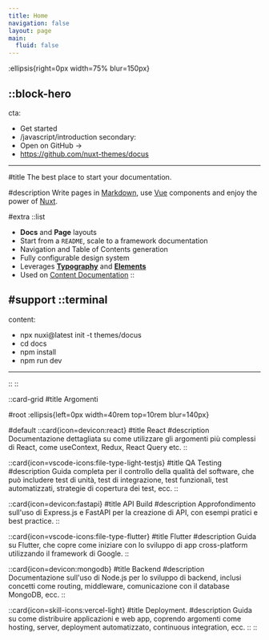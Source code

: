 ```yaml
---
title: Home
navigation: false
layout: page
main:
  fluid: false
---
```


:ellipsis{right=0px width=75% blur=150px}

::block-hero
---
cta:
  - Get started
  - /javascript/introduction
secondary:
  - Open on GitHub →
  - https://github.com/nuxt-themes/docus
---

#title
The best place to start your documentation.

#description
Write pages in [Markdown](https://content.nuxtjs.org), use [Vue](https://vuejs.org) components and enjoy the power of [Nuxt](https://nuxt.com).

#extra
  ::list
  - **Docs** and **Page** layouts
  - Start from a `README`, scale to a framework documentation
  - Navigation and Table of Contents generation
  - Fully configurable design system
  - Leverages [**Typography**](https://typography.nuxt.space/) and [**Elements**](https://elements.nuxt.dev)
  - Used on [Content Documentation](https://content.nuxtjs.org)
  ::

#support
  ::terminal
  ---
  content:
  - npx nuxi@latest init -t themes/docus
  - cd docs
  - npm install
  - npm run dev
  ---
  ::
::

::card-grid
#title
Argomenti

#root
:ellipsis{left=0px width=40rem top=10rem blur=140px}

#default
  ::card{icon=devicon:react}
  #title
  React
  #description
  Documentazione dettagliata su come utilizzare gli argomenti più complessi di React, come useContext, Redux, React Query etc.
  ::

  ::card{icon=vscode-icons:file-type-light-testjs}
  #title
  QA Testing
  #description
  Guida completa per il controllo della qualità del software, che può includere test di unità, test di integrazione, test funzionali, test automatizzati, strategie di copertura dei test, ecc.
  ::

  ::card{icon=devicon:fastapi}
  #title
  API Build
  #description
  Approfondimento sull'uso di Express.js e FastAPI per la creazione di API, con esempi pratici e best practice.
  ::

  ::card{icon=vscode-icons:file-type-flutter}
  #title
  Flutter
  #description
  Guida su Flutter, che copre come iniziare con lo sviluppo di app cross-platform utilizzando il framework di Google.
  ::

  ::card{icon=devicon:mongodb}
  #title
  Backend
  #description
  Documentazione sull'uso di Node.js per lo sviluppo di backend, inclusi concetti come routing, middleware, comunicazione con il database MongoDB, ecc.
  ::

  ::card{icon=skill-icons:vercel-light}
  #title
  Deployment.
  #description
  Guida su come distribuire applicazioni e web app, coprendo argomenti come hosting, server, deployment automatizzato, continuous integration, ecc.
  ::
::
